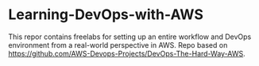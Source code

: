# Learning-DevOps-with-AWS
This repor contains freelabs for setting up an entire workflow and DevOps environment from a real-world perspective in AWS. Repo based on https://github.com/AWS-Devops-Projects/DevOps-The-Hard-Way-AWS.
